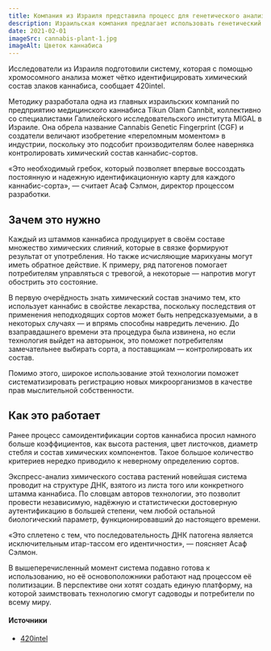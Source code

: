 ```yaml
---
title: Компания из Израиля представила процесс для генетического анализа марихуаны
description: Израильская компания предлагает использовать генетический анализ для контроля состава каннабиса. Новость от 1 февраля 2021 г.
date: 2021-02-01
imageSrc: cannabis-plant-1.jpg
imageAlt: Цветок каннабиса
---
```


Исследователи из Израиля подготовили систему, которая с помощью хромосомного анализа может чётко идентифицировать химический состав злаков каннабиса, сообщает 420intel.

Методику разработала одна из главных израильских компаний по предприятию медицинского каннабиса Tikun Olam Cannbit, коллективно со специалистами Галилейского исследовательского института MIGAL в Израиле. Она обрела название Cannabis Genetic Fingerprint (CGF) и создатели величают изобретение «переломным моментом» в индустрии, поскольку это подсобит производителям более наверняка контролировать химический состав каннабис-сортов.

«Это необходимый гребок, который позволяет впервые воссоздать постоянную и надежную идентификационную карту для каждого каннабис-сорта», — считает Асаф Сэлмон, директор процессом разработки.

## Зачем это нужно

Каждый из штаммов каннабиса продуцирует в своём составе множество химических слияний, которые в связке формируют результат от употребления. Но также исчисляющие марихуаны могут иметь обратное действие. К примеру, ряд патогенов помогает потребителям управляться с тревогой, а некоторые — напротив могут обострить это состояние.

В первую очерёдность знать химический состав значимо тем, кто использует каннабис в свойстве лекарства, поскольку последствия от применения неподходящих сортов может быть непредсказуемыми, а в некоторых случаях — и впрямь способны навредить лечению. До взаправдашнего времени эта процедура была извинена, но если технология выйдет на авторынок, это поможет потребителям замечательнее выбирать сорта, а поставщикам — контролировать их состав.

Помимо этого, широкое использование этой технологии поможет систематизировать регистрацию новых микроорганизмов в качестве прав мыслительной собственности.

## Как это работает

Ранее процесс самоидентификации сортов каннабиса просил намного больше коэффициентов, как высота растения, цвет листочков, диаметр стебля и состав химических компонентов. Такое большое количество критериев нередко приводило к неверному определению сортов.

Экспресс-анализ химического состава растений новейшая система проводит на структуре ДНК, взятого из листа того или конкретного штамма каннабиса. По словцам авторов технологии, это позволит провести независимую, надёжную и статистически достоверную аутентификацию в большей степени, чем любой остальной биологический параметр, функционировавший до настоящего времени.

«Это сплетено с тем, что последовательность ДНК патогена является исключительным итар-тассом его идентичности», — поясняет Асаф Сэлмон.

В вышеперечисленный момент система подавно готова к использованию, но её основоположники работают над процессом её политизации. В перспективе они хотят создать единую платформу, на которой заимствовать технологию смогут садоводы и потребители по всему миру.

#### Источники
- [420intel][1] 

[1]: https://420intel.com/articles/2021/01/29/israeli-company-develops-system-identify-track-cannabis-strains "Источник - сайт 420intel"
